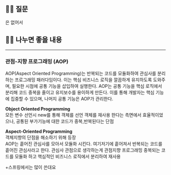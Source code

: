 ## 🙋‍♀️ 질문
은 없어서

## 🙋‍♀️ 나누면 좋을 내용

---
### 관점-지향 프로그래밍 (AOP)
AOP(Aspect Oriented Programming)는 반복되는 코드를 모듈화하여 관심사를 분리하는 프로그래밍 패러다임이다. 
이는 핵심 비즈니스 로직을 깔끔하게 유지하도록 도와주며, 필요한 시점에 공통 기능을 삽입하여 실행한다.
AOP는 공통 기능을 핵심 로직에서 분리해 코드 중복을 줄이고 유지보수를 용이하게 만든다. 
이를 통해 개발자는 핵심 기능에 집중할 수 있으며, 나머지 공통 기능은 AOP가 관리한다.

**Object Oriented Programming** <br>
모든 변수 선언시 new를 통해 객체를 선언
객체를 재사용 한다는 측면에서 효율적이었으나, 공통된 부가기능에 대한 코드가 중복,반복된다는 단점

**Aspect-Oriented Programming** <br>
객체지향의 단점을 해소하기 위해 등장 <br>
AOP는 흩어진 관심사를 모아서 모듈화 시킨다.
여기저기에 흩어져서 반복되는 코드를 흩어진 관심사라고 한다.
관심사 관점으로 생각하는게 관점지향 프로그래밍
중복되는 코드를 모듈화 하고 핵심적인 비즈니스 로직에서 분리하여 재사용

+스프링에서는 많이 쓴대요


